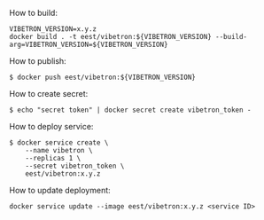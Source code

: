 How to build:
```
VIBETRON_VERSION=x.y.z
docker build . -t eest/vibetron:${VIBETRON_VERSION} --build-arg=VIBETRON_VERSION=${VIBETRON_VERSION}
```

How to publish:
```
$ docker push eest/vibetron:${VIBETRON_VERSION}
```

How to create secret:
```
$ echo "secret token" | docker secret create vibetron_token -
```

How to deploy service:
```
$ docker service create \
    --name vibetron \
    --replicas 1 \
    --secret vibetron_token \
    eest/vibetron:x.y.z
```

How to update deployment:
```
docker service update --image eest/vibetron:x.y.z <service ID>
```
